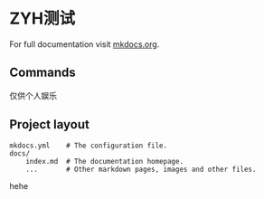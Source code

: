 # ZYH测试

For full documentation visit [mkdocs.org](https://www.mkdocs.org).

## Commands
仅供个人娱乐

## Project layout

    mkdocs.yml    # The configuration file.
    docs/
        index.md  # The documentation homepage.
        ...       # Other markdown pages, images and other files.
hehe